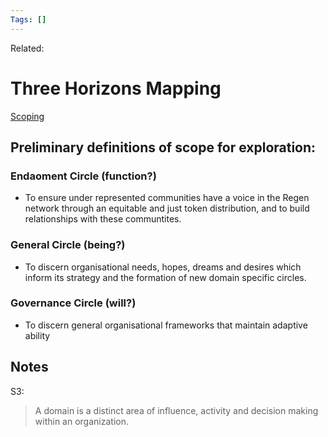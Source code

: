 ```yaml
---
Tags: []
---
```

Related: 
# Three Horizons Mapping

[Scoping](https://resources.h3uni.org/facilitation-guide/scoping/)

## Preliminary definitions of scope for exploration:

### Endaoment Circle (function?)
- To ensure under represented communities have a voice in the Regen network through an equitable and just token distribution, and to build relationships with these communtites. 

### General Circle (being?)
- To discern organisational needs, hopes, dreams and desires which inform its strategy and the formation of new domain specific circles.

### Governance Circle (will?)
- To discern general organisational frameworks that maintain adaptive ability





## Notes
S3: 
> A domain is a distinct area of influence, activity and decision making  
within an organization. 